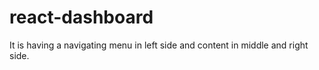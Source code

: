 # react-dashboard
It is having a navigating menu in left side and content in middle and right side.
